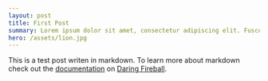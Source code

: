 ```yaml
---
layout: post
title: First Post
summary: Lorem ipsum dolor sit amet, consectetur adipiscing elit. Fusce ornare laoreet metus. Ut sodales augue in felis volutpat ac elementum quam malesuada. Pellentesque habitant morbi tristique senectus et netus et malesuada fames ac turpis egestas. Nullam dapibus ultrices erat eu varius. Phasellus fermentum molestie lectus, a interdum turpis scelerisque eu. Sed pharetra adipiscing sem et sollicitudin
hero: /assets/lion.jpg
---
```


This is a test post writen in markdown. To learn more about markdown check out the [documentation](http://daringfireball.net/projects/markdown/) on [Daring Fireball](http://daringfireball.net/).
